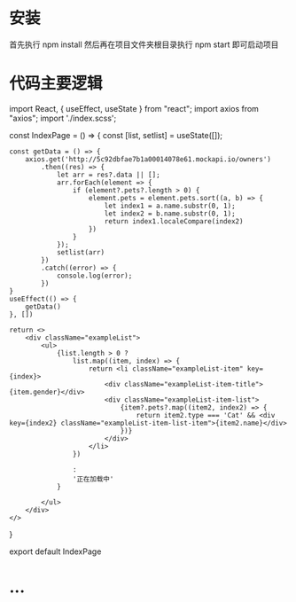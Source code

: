 # 安装
首先执行 npm install 然后再在项目文件夹根目录执行 npm start 即可启动项目
# 代码主要逻辑

import React, { useEffect, useState } from "react";
import axios from "axios";
import './index.scss';

const IndexPage = () => {
    const [list, setlist] = useState([]);

    const getData = () => {
        axios.get('http://5c92dbfae7b1a00014078e61.mockapi.io/owners')
            .then((res) => {
                let arr = res?.data || [];
                arr.forEach(element => {
                    if (element?.pets?.length > 0) {
                        element.pets = element.pets.sort((a, b) => {
                            let index1 = a.name.substr(0, 1);
                            let index2 = b.name.substr(0, 1);
                            return index1.localeCompare(index2)
                        })
                    }
                });
                setlist(arr)
            })
            .catch((error) => {
                console.log(error);
            })
    }
    useEffect(() => {
        getData()
    }, [])

    return <>
        <div className="exampleList">
            <ul>
                {list.length > 0 ?
                    list.map((item, index) => {
                        return <li className="exampleList-item" key={index}>
                            <div className="exampleList-item-title">{item.gender}</div>
                            <div className="exampleList-item-list">
                                {item?.pets?.map((item2, index2) => {
                                    return item2.type === 'Cat' && <div key={index2} className="exampleList-item-list-item">{item2.name}</div>
                                })}
                            </div>
                        </li>
                    })

                    :
                    '正在加载中'
                }

            </ul>
        </div>
    </>
}

export default IndexPage
# ...

